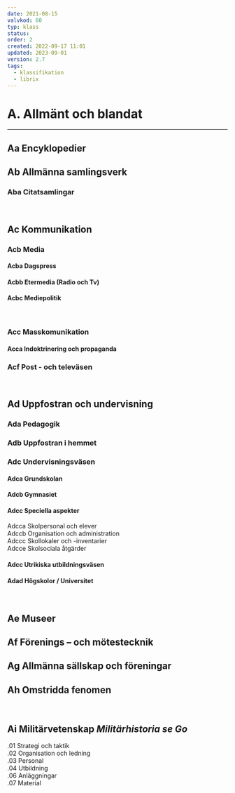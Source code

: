 ```yaml
---
date: 2021-08-15
valvkod: 60
typ: klass
status: 
order: 2
created: 2022-09-17 11:01
updated: 2023-09-01
version: 2.7
tags:
  - klassifikation
  - librix
---
```


# A. Allmänt och blandat

---

## Aa Encyklopedier

## Ab Allmänna samlingsverk
### Aba Citatsamlingar
<br>

## Ac Kommunikation
### Acb Media
#### Acba Dagspress
#### Acbb Etermedia (Radio och Tv)
#### Acbc Mediepolitik
<br>

### Acc Masskomunikation
#### Acca Indoktrinering och propaganda


### Acf Post - och televäsen
<br>

## Ad Uppfostran och undervisning
### Ada Pedagogik
### Adb Uppfostran i hemmet
### Adc Undervisningsväsen
#### Adca Grundskolan
#### Adcb Gymnasiet


#### Adcc Speciella aspekter
Adcca	Skolpersonal och elever<br>
Adccb	Organisation och administration<br>
Adccc	Skollokaler och -inventarier<br>
Adcce	Skolsociala åtgärder<br>

#### Adcc Utrikiska utbildningsväsen
#### Adad Högskolor / Universitet
<br>

## Ae	Museer
## Af	Förenings – och mötestecknik
## Ag	Allmänna sällskap och föreningar
## Ah	Omstridda fenomen

<br>

## Ai	Militärvetenskap *Militärhistoria se Go*
.01	Strategi och taktik<br>
.02	Organisation och ledning<br>
.03 Personal<br>
.04	Utbildning<br>
.06	Anläggningar<br>
.07	Material<br>
